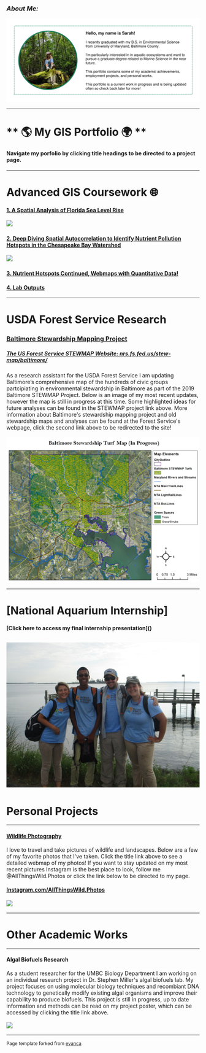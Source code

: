 ### ***About Me:***
<img src="images/AboutMe.jpg?raw=true"/>

---

# ** :earth_americas: My GIS Portfolio :earth_africa: **
#### Navigate my porfolio by clicking title headings to be directed to a project page. 
---
# Advanced GIS Coursework :globe_with_meridians:

#### [1. A Spatial Analysis of Florida Sea Level Rise ](/project1_486/index.md)
<img src="https://rad-sc.github.io/project1_486/images/SeaLevelRise.gif?raw=true"/>

#### [2. Deep Diving Spatial Autocorrelation to Identify Nutrient Pollution Hotspots in the Chesapeake Bay Watershed ](/project2_486/index.md)
<img src="https://rad-sc.github.io/project2_486/WaterQualityStations.jpg?raw=true"/>

#### [3. Nutrient Hotspots Continued, Webmaps with Quantitative Data! ](FinalProject_486/index.md)

#### [4. Lab Outputs ](/labs/index.md) 

---
# USDA Forest Service Research

### [Baltimore Stewardship Mapping Project](project_STEWMAP/index.md)

##### [The US Forest Service STEWMAP Website: nrs.fs.fed.us/stew-map/baltimore/](https://www.nrs.fs.fed.us/stew-map/baltimore/)
As a research assistant for the USDA Forest Service I am updating Baltimore’s comprehensive map of the hundreds of civic groups partcipiating in environmental stewardship in Baltimore as part of the 2019 Baltimore STEWMAP Project. Below is an image of my most recent updates, however the map is still in progress at this time. Some highlighted ideas for future analyses can be found in the STEWMAP project link above. 
More information about Baltimore's stewardship mapping project and old stewardship maps and analyses can be found at the Forest Service's webpage, click the second link above to be redirected to the site!
<br><br>
<img src="project_STEWMAP/STEWMAP2.jpg?raw=true"/>

---
# [National Aquarium Internship]
#### [Click here to access my final internship presentation](<a href="UCEEI_presentation.pdf"></a>) 

<a href="pdfs/UCEEI_presentation.pdf" class="image fit"><img src="images/UCEEI_Interns.jpg" alt=""></a>
---

# Personal Projects
---
#### [Wildlife Photography](https://rad-sc.github.io/Webmap/qgis2web_photomap/index.html)
I love to travel and take pictures of wildlife and landscapes. Below are a few of my favorite photos that I've taken. Click the title link above to see a detailed webmap of my photos! If you want to stay updated on my most recent pictures Instagram is the best place to look, follow me @AllThingsWild.Photos or click the link below to be directed to my page.
#### [Instagram.com/AllThingsWild.Photos](https://www.instagram.com/allthingswild.photos/)
<img src="https://rad-sc.github.io/images/20200129_004923-COLLAGE.jpg?raw=true"/>

---
# Other Academic Works
---
#### Algal Biofuels Research
As a student researcher for the UMBC Biology Department I am working on an individual research project in Dr. Stephen Miller's algal biofuels lab. My project focuses on using molecular biology techniques and recombiant DNA technology to genetically modify existing algal organisms and improve their capability to produce biofuels. This project is still in progress, up to date information and methods can be read on my project poster, which can be accessed by clicking the title link above.
<br><br>
<img src="images/algae culture.jpg?raw=true"/>

---
<p style="font-size:12px">Page template forked from <a href="https://github.com/evanca/quick-portfolio">evanca</a></p>
<!-- Remove above link if you don't want to attibute -->
